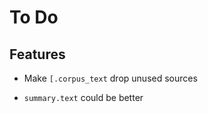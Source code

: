To Do
=====

Features
--------

 * Make `[.corpus_text` drop unused sources

 * `summary.text` could be better
